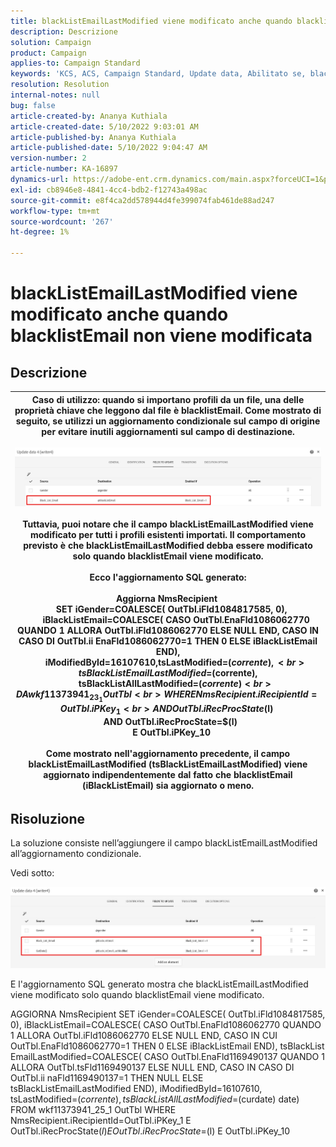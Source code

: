 ```yaml
---
title: blackListEmailLastModified viene modificato anche quando blacklistEmail non viene modificata
description: Descrizione
solution: Campaign
product: Campaign
applies-to: Campaign Standard
keywords: 'KCS, ACS, Campaign Standard, Update data, Abilitato se, blacklistEmail, blackListEmailLastModified'
resolution: Resolution
internal-notes: null
bug: false
article-created-by: Ananya Kuthiala
article-created-date: 5/10/2022 9:03:01 AM
article-published-by: Ananya Kuthiala
article-published-date: 5/10/2022 9:04:47 AM
version-number: 2
article-number: KA-16897
dynamics-url: https://adobe-ent.crm.dynamics.com/main.aspx?forceUCI=1&pagetype=entityrecord&etn=knowledgearticle&id=ca339ff7-3fd0-ec11-a7b5-0022480a8e40
exl-id: cb8946e8-4841-4cc4-bdb2-f12743a498ac
source-git-commit: e8f4ca2dd578944d4fe399074fab461de88ad247
workflow-type: tm+mt
source-wordcount: '267'
ht-degree: 1%

---
```


# blackListEmailLastModified viene modificato anche quando blacklistEmail non viene modificata

## Descrizione



| Caso di utilizzo: quando si importano profili da un file, una delle proprietà chiave che leggono dal file è blacklistEmail. Come mostrato di seguito, se utilizzi un aggiornamento condizionale sul campo di origine per evitare inutili aggiornamenti sul campo di destinazione.<br><br>![](assets/___cb339ff7-3fd0-ec11-a7b5-0022480a8e40___.jpeg)<br><br>Tuttavia, puoi notare che il campo blackListEmailLastModified viene modificato per tutti i profili esistenti importati. Il comportamento previsto è che blackListEmailLastModified debba essere modificato solo quando blacklistEmail viene modificato.<br><br>Ecco l&#39;aggiornamento SQL generato:<br><br>Aggiorna NmsRecipient <br>     SET iGender=COALESCE( OutTbl.iFld1084817585, 0),<br>         iBlackListEmail=COALESCE( CASO OutTbl.EnaFld1086062770 QUANDO 1 ALLORA OutTbl.iFld1086062770 ELSE NULL END, CASO IN CASO DI OutTbl.ii EnaFld1086062770=1 THEN 0 ELSE iBlackListEmail END),<br>         iModifiedById=16107610,tsLastModified=$(corrente),<br>         tsBlackListEmailLastModified=$(corrente),<br>         tsBlackListAllLastModified=$(corrente) <br>    DA wkf11373941_23_1 OutTbl <br>   WHERE NmsRecipient.iRecipientId=OutTbl.iPKey_1 <br>     AND OutTbl.iRecProcState$(l) <br>     AND OutTbl.iRecProcState=$(l) <br>     E OutTbl.iPKey_10<br><br>Come mostrato nell&#39;aggiornamento precedente, il campo blackListEmailLastModified (tsBlackListEmailLastModified) viene aggiornato indipendentemente dal fatto che blacklistEmail (iBlackListEmail) sia aggiornato o meno. |
| --- |



## Risoluzione


La soluzione consiste nell’aggiungere il campo blackListEmailLastModified all’aggiornamento condizionale.

Vedi sotto:

![](assets/46d6b7ee-ab97-eb11-b1ac-002248093c2a.png)

E l&#39;aggiornamento SQL generato mostra che blackListEmailLastModified viene modificato solo quando blacklistEmail viene modificato.

AGGIORNA NmsRecipient SET iGender=COALESCE( OutTbl.iFld1084817585, 0), iBlackListEmail=COALESCE( CASO OutTbl.EnaFld1086062770 QUANDO 1 ALLORA OutTbl.iFld1086062770 ELSE NULL END, CASO IN CUI OutTbl.EnaFld1086062770=1 THEN 0 ELSE iBlackListEmail END), tsBlackList EmailLastModified=COALESCE( CASO OutTbl.EnaFld1169490137 QUANDO 1 ALLORA OutTbl.tsFld1169490137 ELSE NULL END, CASO IN CASO DI OutTbl.ii naFld1169490137=1 THEN NULL ELSE tsBlackListEmailLastModified END), iModifiedById=16107610, tsLastModified=$(corrente), tsBlackListAllLastModified=$(curdate) date) FROM wkf11373941_25_1 OutTbl WHERE NmsRecipient.iRecipientId=OutTbl.iPKey_1 E OutTbl.iRecProcState$(l) E OutTbl.iRecProcState=$(l) E OutTbl.iPKey_10
